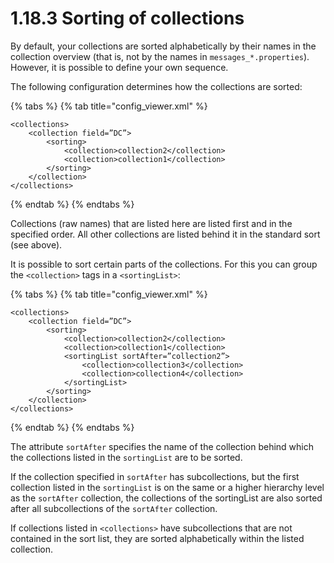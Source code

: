 # 1.18.3 Sorting of collections

By default, your collections are sorted alphabetically by their names in the collection overview (that is, not by the names in `messages_*.properties`). However, it is possible to define your own sequence.&#x20;

The following configuration determines how the collections are sorted:

{% tabs %}
{% tab title="config_viewer.xml" %}
```markup
<collections>
    <collection field=”DC”>
        <sorting>
            <collection>collection2</collection>
            <collection>collection1</collection>
        </sorting>
    </collection>
</collections>
```
{% endtab %}
{% endtabs %}

Collections (raw names) that are listed here are listed first and in the specified order. All other collections are listed behind it in the standard sort (see above).&#x20;

It is possible to sort certain parts of the collections. For this you can group the `<collection>` tags in a `<sortingList>`:

{% tabs %}
{% tab title="config_viewer.xml" %}
```markup
<collections>
    <collection field=”DC”>
        <sorting>
            <collection>collection2</collection>
            <collection>collection1</collection>
            <sortingList sortAfter=”collection2”>
                <collection>collection3</collection>
                <collection>collection4</collection>
            </sortingList>
        </sorting>
    </collection>
</collections>
```
{% endtab %}
{% endtabs %}

The attribute `sortAfter` specifies the name of the collection behind which the collections listed in the `sortingList` are to be sorted.&#x20;

If the collection specified in `sortAfter` has subcollections, but the first collection listed in the `sortingList` is on the same or a higher hierarchy level as the `sortAfter` collection, the collections of the sortingList are also sorted after all subcollections of the `sortAfter` collection.

If collections listed in `<collections>` have subcollections that are not contained in the sort list, they are sorted alphabetically within the listed collection.
